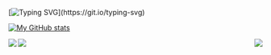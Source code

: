 [![Typing SVG](https://readme-typing-svg.herokuapp.com/?size=35&lines=Hello+There!;I%E2%80%99m+/Comder101.)](https://git.io/typing-svg)

<!--
**Comder101/Comder101** is a ✨ _special_ ✨ repository because its `README.md` (this file) appears on your GitHub profile.

Here are some ideas to get you started:

- 🔭 I’m currently working on ...
- 🌱 I’m currently learning ...
- 👯 I’m looking to collaborate on ...
- 🤔 I’m looking for help with ...
- 💬 Ask me about ...
- 📫 How to reach me: ...
- 😄 Pronouns: ...
- ⚡ Fun fact: ...
-->
[![My GitHub stats](https://github-readme-stats.vercel.app/api?username=comder101&hide=stars&count_private=true&show_icons=true&include_all_commits=true&card_width=600px)](https://github.com/comder101/github-readme-stats)


<a href="https://github.com/Comder101/NewsAggregator2.0">
  <img align="left" src="https://github-readme-stats.vercel.app/api/pin/?username=Comder101&repo=newsaggregator2.0&show_owner=true" />
</a>
<a href="https://github.com/Comder101/Wordcloudx">
   <img align="right" src="https://github-readme-stats.vercel.app/api/pin/?username=Comder101&repo=wordcloudx&show_owner=true" />
</a>
<a href="https://github.com/Comder101/Modi_bhakt">
  <img align="center" src="https://github-readme-stats.vercel.app/api/pin/?username=Comder101&repo=modi_bhakt&show_owner=true" />
</a>

